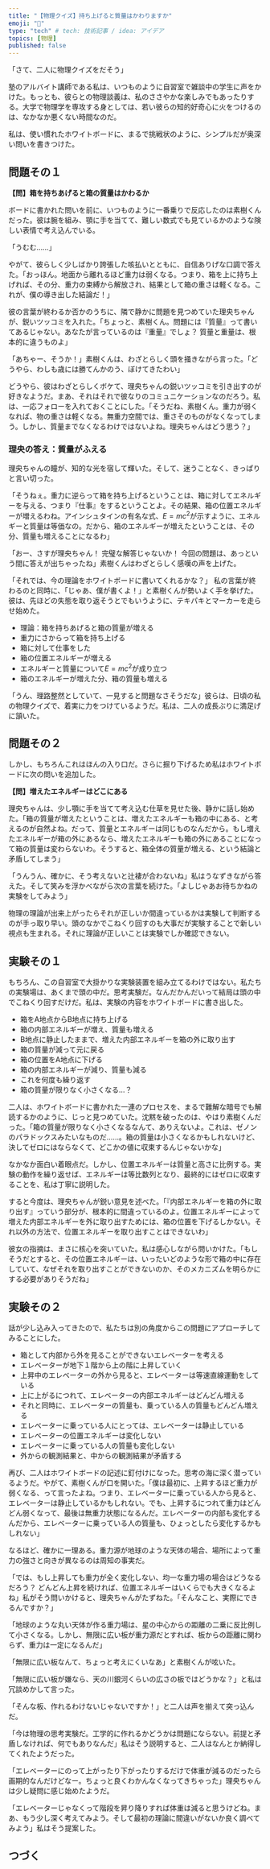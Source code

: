 ```yaml
---
title: "【物理クイズ】持ち上げると質量はかわりますか"
emoji: "📌"
type: "tech" # tech: 技術記事 / idea: アイデア
topics: [物理]
published: false
---
```

「さて、二人に物理クイズをだそう」

塾のアルバイト講師である私は、いつものように自習室で雑談中の学生に声をかけた。もっとも、彼らとの物理談義は、私のささやかな楽しみでもあったりする。大学で物理学を専攻する身としては、若い彼らの知的好奇心に火をつけるのは、なかなか悪くない時間なのだ。

私は、使い慣れたホワイトボードに、まるで挑戦状のように、シンプルだが奥深い問いを書きつけた。

## 問題その１ 

**【問】箱を持ちあげると箱の質量はかわるか**

ボードに書かれた問いを前に、いつものように一番乗りで反応したのは素樹くんだった。彼は腕を組み、顎に手を当てて、難しい数式でも見ているかのような険しい表情で考え込んでいる。

「うむむ……」

やがて、彼らしく少しばかり誇張した咳払いとともに、自信ありげな口調で答えた。「おっほん。地面から離れるほど重力は弱くなる。つまり、箱を上に持ち上げれば、その分、重力の束縛から解放され、結果として箱の重さは軽くなる。これが、僕の導き出した結論だ！」

彼の言葉が終わるか否かのうちに、隣で静かに問題を見つめていた理央ちゃんが、鋭いツッコミを入れた。「ちょっと、素樹くん。問題には『質量』って書いてあるじゃない。あなたが言っているのは『重量』でしょ？ 質量と重量は、根本的に違うものよ」

「あちゃー、そうか！」素樹くんは、わざとらしく頭を掻きながら言った。「どうやら、わしも歳には勝てんかのう、ぼけてきたわい」

どうやら、彼はわざとらしくボケて、理央ちゃんの鋭いツッコミを引き出すのが好きなようだ。まあ、それはそれで彼なりのコミュニケーションなのだろう。私は、一応フォローを入れておくことにした。「そうだね、素樹くん。重力が弱くなれば、物の重さは軽くなる。無重力空間では、重さそのものがなくなってしまう。しかし、質量までなくなるわけではないよね。理央ちゃんはどう思う？」

### 理央の答え：質量がふえる 

理央ちゃんの瞳が、知的な光を宿して輝いた。そして、迷うことなく、きっぱりと言い切った。

「そうねぇ。重力に逆らって箱を持ち上げるということは、箱に対してエネルギーを与える、つまり『仕事』をするということよ。その結果、箱の位置エネルギーが増えるわね。アインシュタインの有名な式、$E=mc^2$が示すように、エネルギーと質量は等価なの。だから、箱のエネルギーが増えたということは、その分、質量も増えることになるわ」

「おー、さすが理央ちゃん！ 完璧な解答じゃないか！ 今回の問題は、あっという間に答えが出ちゃったね」素樹くんはわざとらしく感嘆の声を上げた。

「それでは、今の理論をホワイトボードに書いてくれるかな？」 私の言葉が終わるのと同時に、「じゃあ、僕が書くよ！」と素樹くんが勢いよく手を挙げた。彼は、先ほどの失態を取り返そうとでもいうように、テキパキとマーカーを走らせ始めた。

+ 理論：箱を持ちあげると箱の質量が増える
+ 重力にさからって箱を持ち上げる
+ 箱に対して仕事をした
+ 箱の位置エネルギーが増える
+ エネルギーと質量について$E=mc^2$が成り立つ
+ 箱のエネルギーが増えた分、箱の質量も増える

「うん、理路整然としていて、一見すると問題なさそうだな」彼らは、日頃の私の物理クイズで、着実に力をつけているようだ。私は、二人の成長ぶりに満足げに頷いた。

## 問題その２ 

しかし、もちろんこれはほんの入り口だ。さらに掘り下げるため私はホワイトボードに次の問いを追加した。

**【問】増えたエネルギーはどこにある**

理央ちゃんは、少し顎に手を当てて考え込む仕草を見せた後、静かに話し始めた。「箱の質量が増えたということは、増えたエネルギーも箱の中にある、と考えるのが自然よね。だって、質量とエネルギーは同じものなんだから。もし増えたエネルギーが箱の外にあるなら、増えたエネルギーも箱の外にあることになって箱の質量は変わらないわ。そうすると、箱全体の質量が増える、という結論と矛盾してしまう」

「うんうん、確かに、そう考えないと辻褄が合わないね」私はうなずきながら答えた。そして笑みを浮かべながら次の言葉を続けた。「よしじゃあお待ちかねの実験をしてみよう」

物理の理論が出来上がったらそれが正しいか間違っているかは実験して判断するのが手っ取り早い。頭のなかでこねくり回すのも大事だが実験することで新しい視点も生まれる。それに理論が正しいことは実験でしか確認できない。

## 実験その１ 

もちろん、この自習室で大掛かりな実験装置を組み立てるわけではない。私たちの実験場は、あくまで頭の中だ。思考実験だ。なんだかんだいって結局は頭の中でこねくり回すだけだ。私は、実験の内容をホワイトボードに書き出した。

+ 箱をA地点からB地点に持ち上げる
+ 箱の内部エネルギーが増え、質量も増える
+ B地点に静止したままで、増えた内部エネルギーを箱の外に取り出す
+ 箱の質量が減って元に戻る
+ 箱の位置をA地点に下げる
+ 箱の内部エネルギーが減り、質量も減る
+ これを何度も繰り返す
+ 箱の質量が限りなく小さくなる…？

二人は、ホワイトボードに書かれた一連のプロセスを、まるで難解な暗号でも解読するかのように、じっと見つめていた。沈黙を破ったのは、やはり素樹くんだった。「箱の質量が限りなく小さくなるなんて、ありえないよ。これは、ゼノンのパラドックスみたいなものだ……。箱の質量は小さくなるかもしれないけど、決してゼロにはならなくて、どこかの値に収束するんじゃないかな」

なかなか面白い着眼点だ。しかし、位置エネルギーは質量と高さに比例する。実験の動作を繰り返せば、エネルギーは等比数列となり、最終的にはゼロに収束することを、私は丁寧に説明した。

すると今度は、理央ちゃんが鋭い意見を述べた。「『内部エネルギーを箱の外に取り出す』っていう部分が、根本的に間違っているのよ。位置エネルギーによって増えた内部エネルギーを外に取り出すためには、箱の位置を下げるしかない。それ以外の方法で、位置エネルギーを取り出すことはできないわ」

彼女の指摘は、まさに核心を突いていた。私は感心しながら問いかけた。「もしそうだとすると、その位置エネルギーは、いったいどのような形で箱の中に存在していて、なぜそれを取り出すことができないのか、そのメカニズムを明らかにする必要がありそうだね」

## 実験その２ 

話が少し込み入ってきたので、私たちは別の角度からこの問題にアプローチしてみることにした。

+ 箱として内部から外を見ることができないエレベーターを考える
+ エレベーターが地下１階から上の階に上昇していく
+ 上昇中のエレベーターの外から見ると、エレベーターは等速直線運動をしている
+ 上に上がるにつれて、エレベーターの内部エネルギーはどんどん増える
+ それと同時に、エレベーターの質量も、乗っている人の質量もどんどん増える
+ エレベーターに乗っている人にとっては、エレベーターは静止している
+ エレベーターの位置エネルギーは変化しない
+ エレベーターに乗っている人の質量も変化しない
+ 外からの観測結果と、中からの観測結果が矛盾する

再び、二人はホワイトボードの記述に釘付けになった。思考の海に深く潜っているようだ。やがて、素樹くんが口を開いた。「僕は最初に、上昇するほど重力が弱くなる、って言ったよね。つまり、エレベーターに乗っている人から見ると、エレベーターは静止しているかもしれない。でも、上昇するにつれて重力はどんどん弱くなって、最後は無重力状態になるんだ。エレベーターの内部も変化するんだから、エレベーターに乗っている人の質量も、ひょっとしたら変化するかもしれない」

なるほど、確かに一理ある。重力源が地球のような天体の場合、場所によって重力の強さと向きが異なるのは周知の事実だ。

「では、もし上昇しても重力が全く変化しない、均一な重力場の場合はどうなるだろう？ どんどん上昇を続ければ、位置エネルギーはいくらでも大きくなるよね」私がそう問いかけると、理央ちゃんがたずねた。「そんなこと、実際にできるんですか？」

「地球のような丸い天体が作る重力場は、星の中心からの距離の二乗に反比例して小さくなる。しかし、無限に広い板が重力源だとすれば、板からの距離に関わらず、重力は一定になるんだ」

「無限に広い板なんて、ちょっと考えにくいなあ」と素樹くんが呟いた。

「無限に広い板が嫌なら、天の川銀河くらいの広さの板ではどうかな？」と私は冗談めかして言った。

「そんな板、作れるわけないじゃないですか！」と二人は声を揃えて突っ込んだ。

「今は物理の思考実験だ。工学的に作れるかどうかは問題にならない。前提と矛盾しなければ、何でもありなんだ」私はそう説明すると、二人はなんとか納得してくれたようだった。

「エレベーターにのって上がったり下がったりするだけで体重が減るのだったら画期的なんだけどなー。ちょっと良くわかんなくなってきちゃった」理央ちゃん は少し疑問に感じ始めたようだ。

「エレベーターじゃなくって階段を昇り降りすれば体重は減ると思うけどね。まあ、もう少し深く考えてみよう。そして最初の理論に間違いがないか良く調べてみよう」私はそう提案した。

## つづく 
